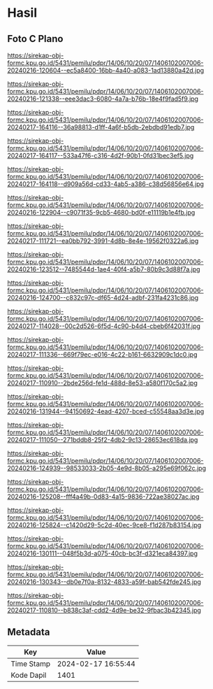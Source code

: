 # Hasil

## Foto C Plano

https://sirekap-obj-formc.kpu.go.id/5431/pemilu/pdpr/14/06/10/20/07/1406102007006-20240216-120604--ec5a8400-16bb-4a40-a083-1ad13880a42d.jpg

https://sirekap-obj-formc.kpu.go.id/5431/pemilu/pdpr/14/06/10/20/07/1406102007006-20240216-121338--eee3dac3-6080-4a7a-b76b-18e4f9fad5f9.jpg

https://sirekap-obj-formc.kpu.go.id/5431/pemilu/pdpr/14/06/10/20/07/1406102007006-20240217-164116--36a98813-d1ff-4a6f-b5db-2ebdbd91edb7.jpg

https://sirekap-obj-formc.kpu.go.id/5431/pemilu/pdpr/14/06/10/20/07/1406102007006-20240217-164117--533a47f6-c316-4d2f-90b1-0fd31bec3ef5.jpg

https://sirekap-obj-formc.kpu.go.id/5431/pemilu/pdpr/14/06/10/20/07/1406102007006-20240217-164118--d909a56d-cd33-4ab5-a386-c38d56856e64.jpg

https://sirekap-obj-formc.kpu.go.id/5431/pemilu/pdpr/14/06/10/20/07/1406102007006-20240216-122904--c9071f35-9cb5-4680-bd0f-e11119b1e4fb.jpg

https://sirekap-obj-formc.kpu.go.id/5431/pemilu/pdpr/14/06/10/20/07/1406102007006-20240217-111721--ea0bb792-3991-4d8b-8e4e-19562f0322a6.jpg

https://sirekap-obj-formc.kpu.go.id/5431/pemilu/pdpr/14/06/10/20/07/1406102007006-20240216-123512--7485544d-1ae4-40f4-a5b7-80b9c3d88f7a.jpg

https://sirekap-obj-formc.kpu.go.id/5431/pemilu/pdpr/14/06/10/20/07/1406102007006-20240216-124700--c832c97c-df65-4d24-adbf-231fa4231c86.jpg

https://sirekap-obj-formc.kpu.go.id/5431/pemilu/pdpr/14/06/10/20/07/1406102007006-20240217-114028--00c2d526-6f5d-4c90-b4d4-cbeb6f42031f.jpg

https://sirekap-obj-formc.kpu.go.id/5431/pemilu/pdpr/14/06/10/20/07/1406102007006-20240217-111336--669f79ec-e016-4c22-b161-6632909c1dc0.jpg

https://sirekap-obj-formc.kpu.go.id/5431/pemilu/pdpr/14/06/10/20/07/1406102007006-20240217-110910--2bde256d-fe1d-488d-8e53-a580f170c5a2.jpg

https://sirekap-obj-formc.kpu.go.id/5431/pemilu/pdpr/14/06/10/20/07/1406102007006-20240216-131944--94150692-4ead-4207-bced-c55548aa3d3e.jpg

https://sirekap-obj-formc.kpu.go.id/5431/pemilu/pdpr/14/06/10/20/07/1406102007006-20240217-111050--271bddb8-25f2-4db2-9c13-28653ec618da.jpg

https://sirekap-obj-formc.kpu.go.id/5431/pemilu/pdpr/14/06/10/20/07/1406102007006-20240216-124939--98533033-2b05-4e9d-8b05-a295e69f062c.jpg

https://sirekap-obj-formc.kpu.go.id/5431/pemilu/pdpr/14/06/10/20/07/1406102007006-20240216-125208--fff4a49b-0d83-4a15-9836-722ae38027ac.jpg

https://sirekap-obj-formc.kpu.go.id/5431/pemilu/pdpr/14/06/10/20/07/1406102007006-20240216-125824--c1420d29-5c2d-40ec-9ce8-f1d287b83154.jpg

https://sirekap-obj-formc.kpu.go.id/5431/pemilu/pdpr/14/06/10/20/07/1406102007006-20240216-130111--048f5b3d-a075-40cb-bc3f-d321eca84397.jpg

https://sirekap-obj-formc.kpu.go.id/5431/pemilu/pdpr/14/06/10/20/07/1406102007006-20240216-130343--db0e7f0a-8132-4833-a59f-bab542fde245.jpg

https://sirekap-obj-formc.kpu.go.id/5431/pemilu/pdpr/14/06/10/20/07/1406102007006-20240217-110810--b838c3af-cdd2-4d9e-be32-9fbac3b42345.jpg


## Metadata

| Key        | Value               |
| ---------- | ------------------- |
| Time Stamp | 2024-02-17 16:55:44 |
| Kode Dapil | 1401                |



